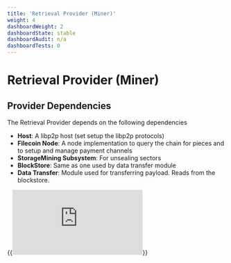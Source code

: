 ```yaml
---
title: 'Retrieval Provider (Miner)'
weight: 4
dashboardWeight: 2
dashboardState: stable
dashboardAudit: n/a
dashboardTests: 0
---
```


# Retrieval Provider (Miner)

## Provider Dependencies

The Retrieval Provider depends on the following dependencies

- **Host**: A libp2p host (set setup the libp2p protocols)
- **Filecoin Node**: A node implementation to query the chain for pieces and to setup and manage payment channels
- **StorageMining Subsystem**: For unsealing sectors
- **BlockStore**: Same as one used by data transfer module
- **Data Transfer**: Module used for transferring payload. Reads from the blockstore.

{{<embed src="https://github.com/filecoin-project/go-fil-markets/blob/master/retrievalmarket/provider.go"  lang="go" title="Retrieval Provider API">}}
